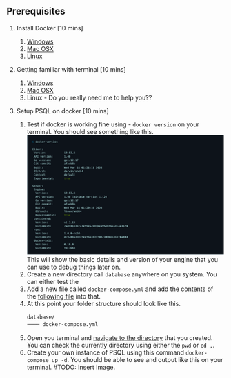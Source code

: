 ## Prerequisites
1. Install Docker [10 mins]
    1. [Windows](https://www.youtube.com/watch?v=5nX8U8Fz5S0#t=01m00s)
    2. [Mac OSX](https://docs.docker.com/get-docker/)
    3. [Linux](https://docs.docker.com/get-docker/)

2. Getting familiar with terminal [10 mins]
    1. [Windows](https://www.computerhope.com/issues/chusedos.htm)
    2. [Mac OSX](https://medium.com/@grace.m.nolan/terminal-for-beginners-e492ba10902a)
    3. Linux - Do you really need me to help you??

3. Setup PSQL on docker [10 mins]
    1. Test if docker is working fine using - `docker version` on your terminal. You should see something like this. ![MarineGEO circle logo](/X1/res/docker-version-output.png) 
    This will show the basic details and version of your engine that you can use to debug things later on.
    2. Create a new directory call `database` anywhere on you system. You can either test the 
    3. Add a new file called `docker-compose.yml` and add the contents of the [following file]() into that.
    4. At this point your folder structure should look like this.
        ```txt
        database/
        ──── docker-compose.yml
        ```
    5. Open you terminal and [navigate to the directory](https://www.macworld.com/article/221277/command-line-navigating-files-folders-mac-terminal.html) that you created. You can check the currently directory using either the `pwd` or `cd ,`.
    6. Create your own instance of PSQL using this command `docker-compose up -d`. You should be able to see and output like this on your terminal. #TODO: Insert Image.
